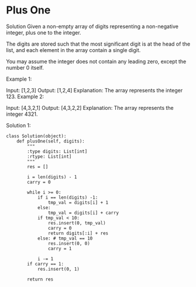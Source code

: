 # Plus One

Solution
Given a non-empty array of digits representing a non-negative integer, plus one to the integer.

The digits are stored such that the most significant digit is at the head of the list, and each element in the array contain a single digit.

You may assume the integer does not contain any leading zero, except the number 0 itself.

Example 1:

Input: [1,2,3]
Output: [1,2,4]
Explanation: The array represents the integer 123.
Example 2:

Input: [4,3,2,1]
Output: [4,3,2,2]
Explanation: The array represents the integer 4321.


Solution 1:

```
class Solution(object):
    def plusOne(self, digits):
        """
        :type digits: List[int]
        :rtype: List[int]
        """
        res = []
        
        i = len(digits) - 1
        carry = 0
        
        while i >= 0:
            if i == len(digits) -1:
                tmp_val = digits[i] + 1
            else:
                tmp_val = digits[i] + carry
            if tmp_val < 10:
                res.insert(0, tmp_val)
                carry = 0
                return digits[:i] + res
            else: # tmp_val == 10
                res.insert(0, 0)
                carry = 1
            
            i -= 1
        if carry == 1:
            res.insert(0, 1)
        
        return res
```        
        
            
        
        
        
    